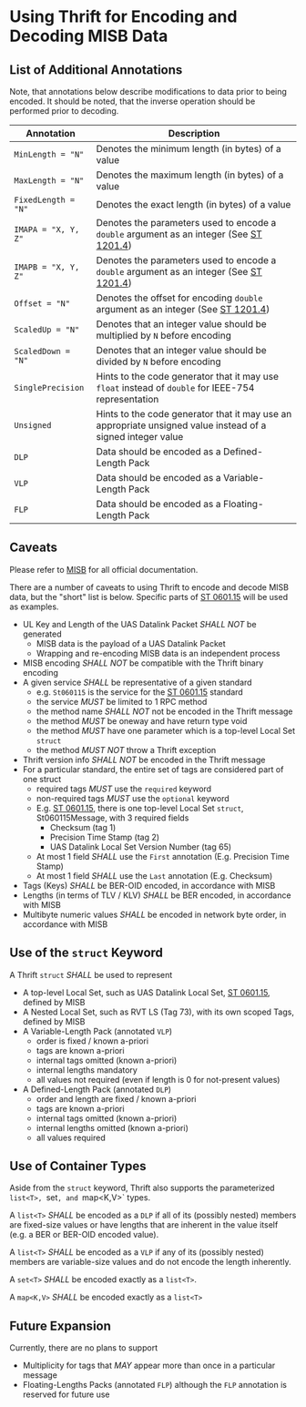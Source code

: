 Using Thrift for Encoding and Decoding MISB Data
================================================ 

List of Additional Annotations
------------------------------

Note, that annotations below describe modifications to data prior to being encoded.
It should be noted, that the inverse operation should be performed prior to decoding.

| Annotation | Description |
|------------|-------------|
| `MinLength = "N"` | Denotes the minimum length (in bytes) of a value |
| `MaxLength = "N"` | Denotes the maximum length (in bytes) of a value |
| `FixedLength = "N"` | Denotes the exact length (in bytes) of a value |
| `IMAPA = "X, Y, Z"` | Denotes the parameters used to encode a `double` argument as an integer (See [ST 1201.4](https://gwg.nga.mil/misb/docs/standards/ST1201.4.pdf)) |
| `IMAPB = "X, Y, Z"` | Denotes the parameters used to encode a `double` argument as an integer (See [ST 1201.4](https://gwg.nga.mil/misb/docs/standards/ST1201.4.pdf)) |
| `Offset = "N"` | Denotes the offset for encoding `double` argument as an integer (See [ST 1201.4](https://gwg.nga.mil/misb/docs/standards/ST1201.4.pdf)) |
| `ScaledUp = "N"` | Denotes that an integer value should be multiplied by `N` before encoding |
| `ScaledDown = "N"` | Denotes that an integer value should be divided by `N` before encoding |
| `SinglePrecision` | Hints to the code generator that it may use `float` instead of `double` for IEEE-754 representation |
| `Unsigned` | Hints to the code generator that it may use an appropriate unsigned value instead of a signed integer value |
| `DLP` | Data should be encoded as a Defined-Length Pack |
| `VLP` | Data should be encoded as a Variable-Length Pack |
| `FLP` | Data should be encoded as a Floating-Length Pack |

Caveats
-------

Please refer to [MISB](https://gwg.nga.mil/misb/st_pubs.html) for all official
documentation. 

There are a number of caveats to using Thrift to encode and decode MISB data,
but the "short" list is below. Specific parts of [ST 0601.15](https://gwg.nga.mil/misb/docs/standards/ST0601.15.pdf)
will be used as examples.

- UL Key and Length of the UAS Datalink Packet *SHALL NOT* be generated
    - MISB data is the payload of a UAS Datalink Packet
    - Wrapping and re-encoding MISB data is an independent process
- MISB encoding *SHALL NOT* be compatible with the Thrift binary encoding
- A given service *SHALL* be representative of a given standard
    - e.g. `St060115` is the service for the [ST 0601.15](https://gwg.nga.mil/misb/docs/standards/ST0601.15.pdf) standard 
    - the service *MUST* be limited to 1 RPC method
    - the method name *SHALL NOT* not be encoded in the Thrift message
    - the method *MUST* be oneway and have return type void
    - the method *MUST* have one parameter which is a top-level Local Set `struct`
    - the method *MUST NOT* throw a Thrift exception
- Thrift version info *SHALL NOT* be encoded in the Thrift message
- For a particular standard, the entire set of tags are considered part of one struct
    - required tags *MUST* use the `required` keyword
    - non-required tags *MUST* use the `optional` keyword
    - E.g. [ST 0601.15](https://gwg.nga.mil/misb/docs/standards/ST0601.15.pdf), there is one top-level Local Set `struct`, St060115Message, with 3 required fields
        - Checksum (tag 1)
        - Precision Time Stamp (tag 2)
        - UAS Datalink Local Set Version Number (tag 65)
    - At most 1 field *SHALL* use the `First` annotation (E.g. Precision Time Stamp)
    - At most 1 field *SHALL* use the `Last` annotation (E.g. Checksum)
- Tags (Keys) *SHALL* be BER-OID encoded, in accordance with MISB 
- Lengths (in terms of TLV / KLV) *SHALL* be BER encoded, in accordance with MISB
- Multibyte numeric values *SHALL* be encoded in network byte order, in accordance with MISB 

Use of the `struct` Keyword
-----------------------------

A Thrift `struct` *SHALL* be used to represent

- A top-level Local Set, such as UAS Datalink Local Set, [ST 0601.15](https://gwg.nga.mil/misb/docs/standards/ST0601.15.pdf), defined by MISB
- A Nested Local Set, such as RVT LS (Tag 73), with its own scoped Tags, defined by MISB 
- A Variable-Length Pack (annotated `VLP`)
    - order is fixed / known a-priori
    - tags are known a-priori
    - internal tags omitted (known a-priori)
    - internal lengths mandatory
    - all values not required (even if length is 0 for not-present values)
- A Defined-Length Pack (annotated `DLP`)
    - order and length are fixed / known a-priori
    - tags are known a-priori
    - internal tags omitted (known a-priori)
    - internal lengths omitted (known a-priori)
    - all values required

Use of Container Types
----------------------

Aside from the `struct` keyword, Thrift also supports the parameterized `list<T>, `set<T>`, and `map<K,V>` types.

A `list<T>` *SHALL* be encoded as a `DLP` if all of its (possibly nested) members are fixed-size values or have lengths that are inherent in the value itself (e.g. a BER or BER-OID encoded value).

A `list<T>` *SHALL* be encoded as a `VLP` if any of its (possibly nested) members are variable-size values and do not encode the length inherently.

A `set<T>` *SHALL* be encoded exactly as a `list<T>`.

A `map<K,V>` *SHALL* be encoded exactly as a `list<T>`

Future Expansion
----------------

Currently, there are no plans to support

* Multiplicity for tags that *MAY* appear more than once in a particular message 
* Floating-Lengths Packs (annotated `FLP`) although the `FLP` annotation is reserved for future use
